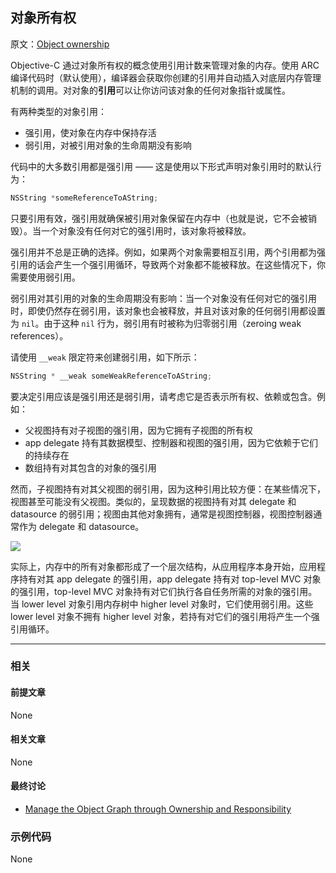 ## 对象所有权

原文：[Object ownership](https://developer.apple.com/library/archive/documentation/General/Conceptual/DevPedia-CocoaCore/ObjectOwnership.html#//apple_ref/doc/uid/TP40008195-CH67-SW1)

Objective-C 通过对象所有权的概念使用引用计数来管理对象的内存。使用 ARC 编译代码时（默认使用），编译器会获取你创建的引用并自动插入对底层内存管理机制的调用。对对象的**引用**可以让你访问该对象的任何对象指针或属性。

有两种类型的对象引用：

* 强引用，使对象在内存中保持存活
* 弱引用，对被引用对象的生命周期没有影响

代码中的大多数引用都是强引用 —— 这是使用以下形式声明对象引用时的默认行为：

```objectivec
NSString *someReferenceToAString;
```

只要引用有效，强引用就确保被引用对象保留在内存中（也就是说，它不会被销毁）。当一个对象没有任何对它的强引用时，该对象将被释放。

强引用并不总是正确的选择。例如，如果两个对象需要相互引用，两个引用都为强引用的话会产生一个强引用循环，导致两个对象都不能被释放。在这些情况下，你需要使用弱引用。

弱引用对其引用的对象的生命周期没有影响：当一个对象没有任何对它的强引用时，即使仍然存在弱引用，该对象也会被释放，并且对该对象的任何弱引用都设置为 `nil`。由于这种 `nil` 行为，弱引用有时被称为归零弱引用（zeroing weak references）。

请使用 `__weak` 限定符来创建弱引用，如下所示：

```objectivec
NSString * __weak someWeakReferenceToAString;
```

要决定引用应该是强引用还是弱引用，请考虑它是否表示所有权、依赖或包含。例如：

* 父视图持有对子视图的强引用，因为它拥有子视图的所有权
* app delegate 持有其数据模型、控制器和视图的强引用，因为它依赖于它们的持续存在
* 数组持有对其包含的对象的强引用

然而，子视图持有对其父视图的弱引用，因为这种引用比较方便：在某些情况下，视图甚至可能没有父视图。类似的，呈现数据的视图持有对其 delegate 和 datasource 的弱引用；视图由其他对象拥有，通常是视图控制器，视图控制器通常作为 delegate 和 datasource。

![](https://gitee.com/junteng/images/raw/master/img/20220110222000.png)

实际上，内存中的所有对象都形成了一个层次结构，从应用程序本身开始，应用程序持有对其 app delegate 的强引用，app delegate 持有对 top-level MVC 对象的强引用，top-level MVC 对象持有对它们执行各自任务所需的对象的强引用。当 lower level 对象引用内存树中 higher level 对象时，它们使用弱引用。这些 lower level 对象不拥有 higher level 对象，若持有对它们的强引用将产生一个强引用循环。

---

### 相关

#### 前提文章

None

#### 相关文章

None

#### 最终讨论

* [Manage the Object Graph through Ownership and Responsibility](https://developer.apple.com/library/archive/documentation/Cocoa/Conceptual/ProgrammingWithObjectiveC/EncapsulatingData/EncapsulatingData.html#//apple_ref/doc/uid/TP40011210-CH5-SW3)

### 示例代码

None
